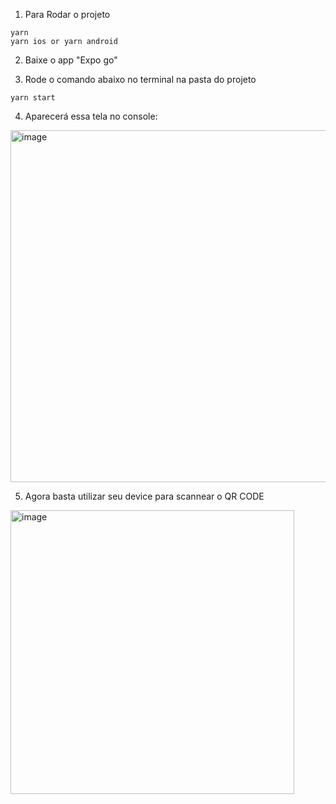 1. Para Rodar o projeto

```
yarn
yarn ios or yarn android
```

2. Baixe o app "Expo go"

3. Rode o comando abaixo no terminal na pasta do projeto

```
yarn start
```
4. Aparecerá essa tela no console:
<img width="563" alt="image" src="https://user-images.githubusercontent.com/52431033/192315077-c7de8a43-59a1-46fc-b35d-077d74d57360.png">

5. Agora basta utilizar seu device para scannear o QR CODE

<img width="454" alt="image" src="https://user-images.githubusercontent.com/52431033/192315595-00f9f3d9-bb6a-40d2-9163-401c05be6505.png">


